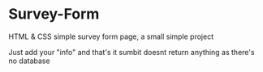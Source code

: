 # Survey-Form
HTML &amp; CSS simple survey form page, a small simple project 

Just add your "info" and that's it sumbit doesnt return anything as there's no database
